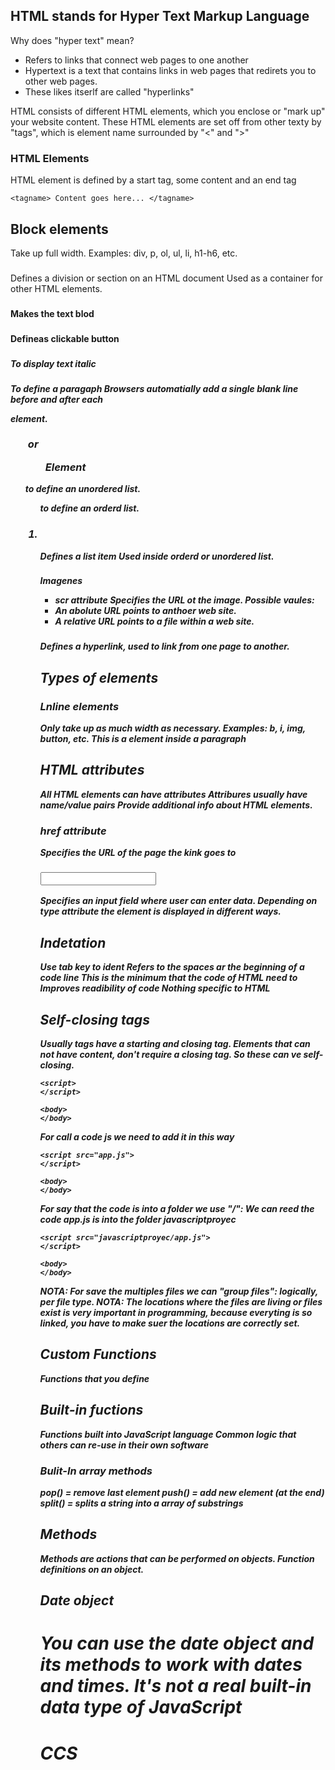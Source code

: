 ## HTML stands for Hyper Text Markup Language

Why does "hyper text" mean?

- Refers to links that connect web pages to one another 
- Hypertext is a text that contains links in web pages that redirets you to other web pages.
- These likes itserlf are called "hyperlinks"

HTML consists of different HTML elements, which you enclose or "mark up" your website content.
These HTML elements are set off from other texty by "tags", which is element name surrounded by "<" and ">"


### HTML Elements

HTML element is defined by a start tag, some content and an end tag 
```
<tagname> Content goes here... </tagname>
```


## Block elements 

Take up full width.
Examples: 
    div, p, ol, ul, li, h1-h6, etc. 


###  <div>  

Defines a division or section on an HTML document
Used as a container for other HTML elements. 

### <b>  
Makes the text blod 

### <botton>  
Defineas clickable button 

### <i> 
To display text italic 

### <p>
To define a paragaph 
Browsers automatially add a single blank line before and after each <p> element. 

### <ul> or <ol> Element 

<ul> to define an unordered list. 
<ol> to define an orderd list. 

###  <li> 
Defines  a list item 
Used inside orderd or unordered list. 

### </img>
Imagenes 
- scr attribute
Specifies the URL ot the image.
Possible vaules:
- An abolute URL points to anthoer web site. 
- A relative URL points to a file within a web site. 
### <a> 
Defines a hyperlink, used to link from one page to another. 
## Types of elements

### Lnline elements

Only take up as much width as necessary.
Examples: 
    b, i, img, button, etc. 
This is a <span> element inside a paragraph

## HTML attributes
All HTML elements can have attributes
Attribures usually have name/value pairs 
Provide additional info about HTML elements. 

### href attribute
Specifies the URL of the page the kink goes to 

### <input>
Specifies an input field where user can enter data. 
Depending on type attribute the element is displayed in different ways. 

## Indetation 
Use tab key to ident 
Refers to the spaces ar the beginning of a code line 
This is the minimum that the code of HTML need to
Improves readibility of code 
Nothing specific to HTML 

## Self-closing tags
Usually tags have a starting and closing tag.
Elements that can not have content, don't require a closing tag. 
So these can ve self-closing. 

```
<script>
</script>

<body>
</body>
```

For call a code js we need to add it in this way 

```
<script src="app.js">
</script>

<body>
</body>
```

For say that the code is into a folder we use "/":
We can reed the code app.js is into the folder javascriptproyec 

```
<script src="javascriptproyec/app.js">
</script>

<body>
</body>
```

NOTA: For save the multiples files we can "group files": logically, per file type.
NOTA: The locations where the files are living or files exist is very important in programming, because everyting is so linked, you have to make suer the locations are correctly set. 

## Custom Functions
Functions that you define

## Built-in fuctions
Functions built into JavaScript language
Common logic that others can re-use in their own software

### Bulit-In array methods
pop() = remove last element
push() = add new element (at the end)
split() = splits a string into a array of substrings
## Methods
Methods are actions that can be performed on objects. 
Function definitions on an object. 
## Date object
You can use the date object and its methods to work with dates and times.
It's not a real built-in data type of JavaScript
================================================================

# CCS

## <style>

Used to define style (CSS) information for a document. 
p = the selector. Pointing to the HTMl element you want to sytle. 


### syntax

h1 {color:blue; font-size:12px;}

h1: selector
color: property 
blue: value
font-size: property
12px: value 

### border property 

Shorthand syntax for:
     border-width     border-style    border-color 

### Margin property 

Used to create space around elements, outside of any defined borders.

## id Attribute

Listed to specify a unique id for an HTML element. 
Only 1 element with the same id can exist in an HTML document. 

### id selector

Uses the id attribute of an HTML element to selecto a specific element. 
Hash (#) character is used select element by id. 

### class attribute

Used to specify a name for an HTML element.
Multiple elements can share the same class. 

### Class selector

Uses the class attribute of an HTML element to select HTML elements.
Dot(.) character is used to select elements by class. 

# Website layout 

There are many different layouts, but the following structure is very common. 

-> Basic layout
    Header
    Navigation
    Aside 
    Sectio 
    Footer

This can ve donE via CSS

- How to style with CSS?
1) Using float, width and oteher positioning.
    Flexboc layout: You work with a flex container and flex items. 
    Makes it easier to design flexible reponsive designs. 

    Grid layout: Grid-based layout system, with rows and columns 
    Also makes it easier to design flexible web pages. 

### flexboc

- Parent element (container)
This div should become a flexible container 

- Flex items (child elements)
Define the flex-direction

NOTE: 
Different version of flexbox. Like any language, CSS is developed improved by its maintainers. 
The value was changed when a new specification was released.
**Flex** *is the latest one.*

### Attribures for parent and childs

attribures for the parent container 

The flex container properties are: 
- flex-direction
- flex-wrap
- flex-flow
- justify-content
- align-items
- align-content

Attribures for flex items

The flex item properties are:
- Order 
- Flex-grow: defines how much space it should take realtive to the rest to the flex items. 
Value is a number Default is 0
- Flex-shrink
- Flex-basis
- Flex
- Align-self

### The auto value

Used to center the element within its container. 
The element takes up the specified with, and the remaining space will be split equally between the left and rigth margins. 


# Background colors

## Padding Attribute

Use to create space around an element's content inside of any defined borders. 

## Margin vs padding
- Margin: 
    Space around an element's border
    Space outside an element
- Padding:
    Space between an element's border and the content.
    Space inside an element. 
### User-agent stylesheet
User-agent = browser. Browsers have basic style sheets that five default styles to any document. 
Some differences exist between browsers. 


# Styling for header 

- Justify-content
Align the flex items horizontally

- Align-items
Align the flex items vertically


# Semantic elements

- <header> 
Represetns container for introductory content or navigational links. 

-  <article>
Should make sense on its own. Examples: forum, blog post, news sotry ext. 

- <aside>
Defines content aside form the page content.

- <footer>
Defines a footer for a document or section.



NOTE: Benefits of external CSS file 
- Better overview
- Extenal CSS files could be reused for different HTML pages, in cas of same styling. 
- External CSS files can be cached by the browser, which increases performance of your website. 
======================================================================

## <head>
A container for metadata about the website. 
Is not displaued on the website. 
    -Title
    -Description 
    -Styles
    ...
## <title>
Defines a title name for your webpage
Shoen in: the browser's title bar of when added to favorites 
Very important for search engine optimization (SEO)
Use descriptive title, not just a list of words. 

## <link>
Used to define a link to an external resource 

**rel = required**
Specifies the relation of a linked resource. 

**href = required**
Specifies the location of the linked document

### Linking stylesheets

Can be our own stylesheet
Or use publicly available ones


### Bootstrap

A free CSS framework 
Contains HTML, CSS and JS-based design templates, which you can use in you website.

# Favicon
short for favorite icon 
it's a small 16*16 pixel icon 
An icon associated with a particular website used on web browsers.

# <meta>
Defines metadata about an HTML document
Not displayed on the page, but machine parasble

# <html>
The root element, holding all the content of an HTML docuement. 
Tip: include the lang attribute to define the language of your web page (for serach engine)



# Button

## Function invaction
The code inside a function execute only when "something" invokes (calls) the function. 
1- When it is invoked form JS code
2- When an event occurs (like a user click on a button)

### onclick event

The event occurs when the user clicks on the element.

## Style button on hover 
## :hover selector
Used to slect elements when you mouse over them. 


# Write "create post" form

The form element is a container for different types of input elements 

<form>
    <input>
    <label>
    <slect>
    <option>
    ...
</form>


## <label>
Define a text label for the <input> tag
To tie the elements together: 
**for** attribute in label 
**id** attribute of input field

# DOM Document Object Model 
 
Document Object 
Ecah HTML document that gets loaded into a window becomes a document object. 
It's the root node of the HTML document, containing the contests of the page. 
Document object with it you can access and modify all document content

## Add buttons to the form 

### Required attribute

A boolean attribute
When present, it specifies that input field must be filled out before submitting the form 

